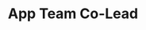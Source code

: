 ---
layout: member
weight: 5000
name: Ricardo Rivera
project: BioT
subweight: 10
title: App Team Co-Lead
img: /assets/images/members/RicardoR.jpg

email: rick_1924@outlook.com
biography: >
  Ricardo Rivera is a senior physics student at UBC. His ambition is to pursue knowledge in fields of science and technology, and in the future, work on quantum computing. Ricardo forms part of UBC Envision where he integrates microcontrollers to beer processes and analyzes output data to make brewing better. He is currently developing an Android application that will (hopefully) allow control over the brew. In his free time, Ricardo enjoys the occasional tennis match, as well as reading all high fantasy books ever written.  
linkedin: https://www.linkedin.com/in/ricardo-rivera-cardoso-802917152/
---